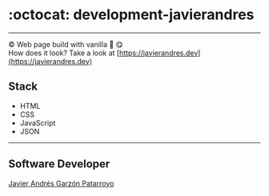 # :octocat: development-javierandres
- - -
:copyright: Web page build with vanilla :icecream: :yum:  
How does it look? Take a look at [https://javierandres.dev](https://javierandres.dev)
## Stack
* HTML
* CSS
* JavaScript
* JSON
- - -
## Software Developer
[Javier Andrés Garzón Patarroyo](https://javierandres.dev)
